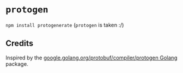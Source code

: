 # `protogen`

`npm install protogenerate` (`protogen` is taken :/)

## Credits

Inspired by the [google.golang.org/protobuf/compiler/protogen Golang](https://pkg.go.dev/google.golang.org/protobuf@v1.27.1/compiler/protogen) package.

